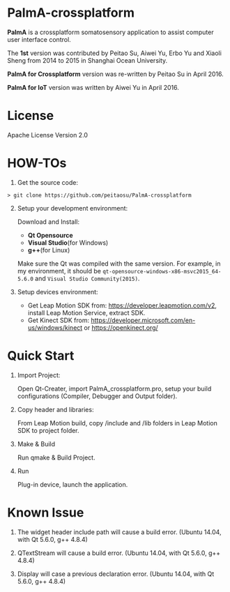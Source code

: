 # PalmA-crossplatform

**PalmA** is a crossplatform somatosensory application to assist computer user interface control.

The **1st** version was contributed by Peitao Su, Aiwei Yu, Erbo Yu and Xiaoli Sheng from 2014 to 2015 in Shanghai Ocean University.

**PalmA for Crossplatform** version was re-written by Peitao Su in April 2016.

**PalmA for IoT** version was written by Aiwei Yu in April 2016.

License
=======
Apache License Version 2.0

HOW-TOs
=======

1. Get the source code:
```
> git clone https://github.com/peitaosu/PalmA-crossplatform
```

2. Setup your development environment:

    Download and Install:
    * **Qt Opensource**
    * **Visual Studio**(for Windows)
    * **g++**(for Linux)
    
    Make sure the Qt was compiled with the same version. For example, in my environment, it should be `qt-opensource-windows-x86-msvc2015_64-5.6.0` and `Visual Studio Community(2015)`.

3. Setup devices environment:

    * Get Leap Motion SDK from: https://developer.leapmotion.com/v2, install Leap Motion Service, extract SDK.
    * Get Kinect SDK from: https://developer.microsoft.com/en-us/windows/kinect or https://openkinect.org/
  
Quick Start
===========
1. Import Project:

    Open Qt-Creater, import PalmA_crossplatform.pro, setup your build configurations (Compiler, Debugger and Output folder).

2. Copy header and libraries:

    From Leap Motion build, copy /include and /lib folders in Leap Motion SDK to project folder.

3. Make & Build

    Run qmake & Build Project.

4. Run

    Plug-in device, launch the application.

Known Issue
===========
1. The widget header include path will cause a build error. (Ubuntu 14.04, with Qt 5.6.0, g++ 4.8.4)

2. QTextStream will cause a build error. (Ubuntu 14.04, with Qt 5.6.0, g++ 4.8.4)

3. Display will case a previous declaration error. (Ubuntu 14.04, with Qt 5.6.0, g++ 4.8.4)
